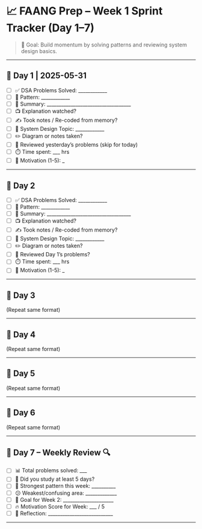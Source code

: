 # 📈 FAANG Prep – Week 1 Sprint Tracker (Day 1–7)

> 🎯 Goal: Build momentum by solving patterns and reviewing system design basics.

---

## 📆 Day 1 | 2025-05-31

- [ ] ✅ DSA Problems Solved: ____________
- [ ] 🧠 Pattern: ____________
- [ ] 💬 Summary: ___________________________________
- [ ] 📺 Explanation watched?
- [ ] ✍️ Took notes / Re-coded from memory?
- [ ] 📐 System Design Topic: ____________
- [ ] ✏️ Diagram or notes taken?
- [ ] 🔁 Reviewed yesterday’s problems (skip for today)
- [ ] ⏱️ Time spent: ___ hrs
- [ ] 📌 Motivation (1-5): _

---

## 📆 Day 2

- [ ] ✅ DSA Problems Solved: ____________
- [ ] 🧠 Pattern: ____________
- [ ] 💬 Summary: ___________________________________
- [ ] 📺 Explanation watched?
- [ ] ✍️ Took notes / Re-coded from memory?
- [ ] 📐 System Design Topic: ____________
- [ ] ✏️ Diagram or notes taken?
- [ ] 🔁 Reviewed Day 1’s problems?
- [ ] ⏱️ Time spent: ___ hrs
- [ ] 📌 Motivation (1-5): _

---

## 📆 Day 3

(Repeat same format)

---

## 📆 Day 4

(Repeat same format)

---

## 📆 Day 5

(Repeat same format)

---

## 📆 Day 6

(Repeat same format)

---

## 📆 Day 7 – Weekly Review 🔍

- [ ] 📊 Total problems solved: ___
- [ ] 🔁 Did you study at least 5 days?
- [ ] 🌟 Strongest pattern this week: __________
- [ ] 😕 Weakest/confusing area: _____________
- [ ] 🎯 Goal for Week 2: _____________________
- [ ] 🔥 Motivation Score for Week: ___ / 5
- [ ] 💭 Reflection: ___________________________

---
